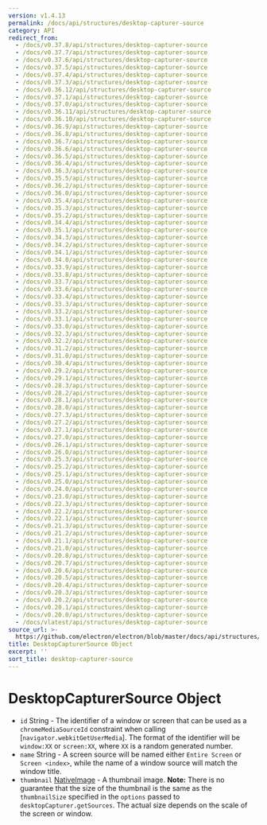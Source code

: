 ```yaml
---
version: v1.4.13
permalink: /docs/api/structures/desktop-capturer-source
category: API
redirect_from:
  - /docs/v0.37.8/api/structures/desktop-capturer-source
  - /docs/v0.37.7/api/structures/desktop-capturer-source
  - /docs/v0.37.6/api/structures/desktop-capturer-source
  - /docs/v0.37.5/api/structures/desktop-capturer-source
  - /docs/v0.37.4/api/structures/desktop-capturer-source
  - /docs/v0.37.3/api/structures/desktop-capturer-source
  - /docs/v0.36.12/api/structures/desktop-capturer-source
  - /docs/v0.37.1/api/structures/desktop-capturer-source
  - /docs/v0.37.0/api/structures/desktop-capturer-source
  - /docs/v0.36.11/api/structures/desktop-capturer-source
  - /docs/v0.36.10/api/structures/desktop-capturer-source
  - /docs/v0.36.9/api/structures/desktop-capturer-source
  - /docs/v0.36.8/api/structures/desktop-capturer-source
  - /docs/v0.36.7/api/structures/desktop-capturer-source
  - /docs/v0.36.6/api/structures/desktop-capturer-source
  - /docs/v0.36.5/api/structures/desktop-capturer-source
  - /docs/v0.36.4/api/structures/desktop-capturer-source
  - /docs/v0.36.3/api/structures/desktop-capturer-source
  - /docs/v0.35.5/api/structures/desktop-capturer-source
  - /docs/v0.36.2/api/structures/desktop-capturer-source
  - /docs/v0.36.0/api/structures/desktop-capturer-source
  - /docs/v0.35.4/api/structures/desktop-capturer-source
  - /docs/v0.35.3/api/structures/desktop-capturer-source
  - /docs/v0.35.2/api/structures/desktop-capturer-source
  - /docs/v0.34.4/api/structures/desktop-capturer-source
  - /docs/v0.35.1/api/structures/desktop-capturer-source
  - /docs/v0.34.3/api/structures/desktop-capturer-source
  - /docs/v0.34.2/api/structures/desktop-capturer-source
  - /docs/v0.34.1/api/structures/desktop-capturer-source
  - /docs/v0.34.0/api/structures/desktop-capturer-source
  - /docs/v0.33.9/api/structures/desktop-capturer-source
  - /docs/v0.33.8/api/structures/desktop-capturer-source
  - /docs/v0.33.7/api/structures/desktop-capturer-source
  - /docs/v0.33.6/api/structures/desktop-capturer-source
  - /docs/v0.33.4/api/structures/desktop-capturer-source
  - /docs/v0.33.3/api/structures/desktop-capturer-source
  - /docs/v0.33.2/api/structures/desktop-capturer-source
  - /docs/v0.33.1/api/structures/desktop-capturer-source
  - /docs/v0.33.0/api/structures/desktop-capturer-source
  - /docs/v0.32.3/api/structures/desktop-capturer-source
  - /docs/v0.32.2/api/structures/desktop-capturer-source
  - /docs/v0.31.2/api/structures/desktop-capturer-source
  - /docs/v0.31.0/api/structures/desktop-capturer-source
  - /docs/v0.30.4/api/structures/desktop-capturer-source
  - /docs/v0.29.2/api/structures/desktop-capturer-source
  - /docs/v0.29.1/api/structures/desktop-capturer-source
  - /docs/v0.28.3/api/structures/desktop-capturer-source
  - /docs/v0.28.2/api/structures/desktop-capturer-source
  - /docs/v0.28.1/api/structures/desktop-capturer-source
  - /docs/v0.28.0/api/structures/desktop-capturer-source
  - /docs/v0.27.3/api/structures/desktop-capturer-source
  - /docs/v0.27.2/api/structures/desktop-capturer-source
  - /docs/v0.27.1/api/structures/desktop-capturer-source
  - /docs/v0.27.0/api/structures/desktop-capturer-source
  - /docs/v0.26.1/api/structures/desktop-capturer-source
  - /docs/v0.26.0/api/structures/desktop-capturer-source
  - /docs/v0.25.3/api/structures/desktop-capturer-source
  - /docs/v0.25.2/api/structures/desktop-capturer-source
  - /docs/v0.25.1/api/structures/desktop-capturer-source
  - /docs/v0.25.0/api/structures/desktop-capturer-source
  - /docs/v0.24.0/api/structures/desktop-capturer-source
  - /docs/v0.23.0/api/structures/desktop-capturer-source
  - /docs/v0.22.3/api/structures/desktop-capturer-source
  - /docs/v0.22.2/api/structures/desktop-capturer-source
  - /docs/v0.22.1/api/structures/desktop-capturer-source
  - /docs/v0.21.3/api/structures/desktop-capturer-source
  - /docs/v0.21.2/api/structures/desktop-capturer-source
  - /docs/v0.21.1/api/structures/desktop-capturer-source
  - /docs/v0.21.0/api/structures/desktop-capturer-source
  - /docs/v0.20.8/api/structures/desktop-capturer-source
  - /docs/v0.20.7/api/structures/desktop-capturer-source
  - /docs/v0.20.6/api/structures/desktop-capturer-source
  - /docs/v0.20.5/api/structures/desktop-capturer-source
  - /docs/v0.20.4/api/structures/desktop-capturer-source
  - /docs/v0.20.3/api/structures/desktop-capturer-source
  - /docs/v0.20.2/api/structures/desktop-capturer-source
  - /docs/v0.20.1/api/structures/desktop-capturer-source
  - /docs/v0.20.0/api/structures/desktop-capturer-source
  - /docs/vlatest/api/structures/desktop-capturer-source
source_url: >-
  https://github.com/electron/electron/blob/master/docs/api/structures/desktop-capturer-source.md
title: DesktopCapturerSource Object
excerpt: ''
sort_title: desktop-capturer-source
---
```

# DesktopCapturerSource Object

*   `id` String - The identifier of a window or screen that can be used as a `chromeMediaSourceId` constraint when calling [`navigator.webkitGetUserMedia`]. The format of the identifier will be `window:XX` or `screen:XX`, where `XX` is a random generated number.
*   `name` String - A screen source will be named either `Entire Screen` or `Screen <index>`, while the name of a window source will match the window title.
*   `thumbnail` [NativeImage]({{site.baseurl}}/docs/api/native-image) - A thumbnail image. **Note:** There is no guarantee that the size of the thumbnail is the same as the `thumbnailSize` specified in the `options` passed to `desktopCapturer.getSources`. The actual size depends on the scale of the screen or window.
